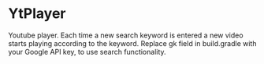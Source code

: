 # YtPlayer
Youtube player. Each time a new search keyword is entered a new video starts playing according to the keyword. Replace gk field in build.gradle with your Google API key, to use search functionality. 
